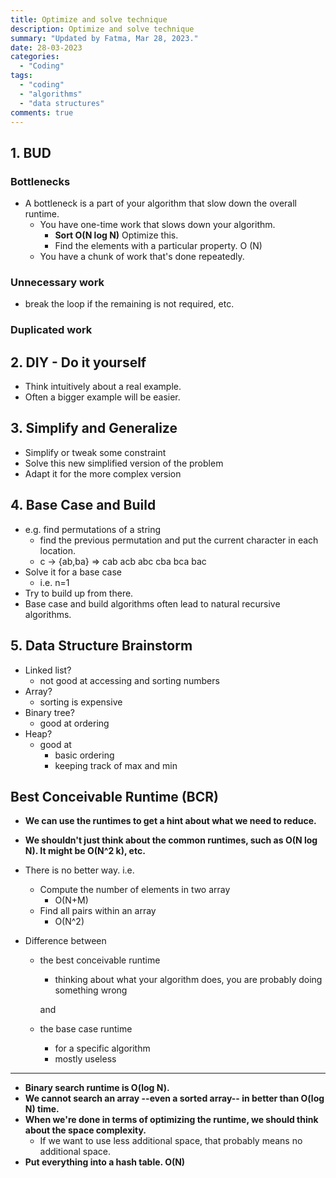 ```yaml
---
title: Optimize and solve technique
description: Optimize and solve technique
summary: "Updated by Fatma, Mar 28, 2023."
date: 28-03-2023
categories:
  - "Coding"
tags:
  - "coding"
  - "algorithms"
  - "data structures"
comments: true
---
```

## 1. BUD

### Bottlenecks

- A bottleneck is a part of your algorithm that slow down the overall runtime.
  - You have one-time work that slows down your algorithm.
    - **Sort O(N log N)** Optimize this.
    - Find the elements with a particular property. O (N)
  - You have a chunk of work that's done repeatedly.

### Unnecessary work

- break the loop if the remaining is not required, etc.

### Duplicated work

## 2. DIY - Do it yourself

- Think intuitively about a real example.
- Often a bigger example will be easier.

## 3. Simplify and Generalize

- Simplify or tweak some constraint
- Solve this new simplified version of the problem
- Adapt it for the more complex version

## 4. Base Case and Build

- e.g. find permutations of a string
  - find the previous permutation and put the current character in each location.
  - c -> {ab,ba} => cab acb abc cba bca bac
- Solve it for a base case
  - i.e. n=1
- Try to build up from there.
- Base case and build algorithms often lead to natural recursive algorithms.

## 5. Data Structure Brainstorm

- Linked list?
  - not good at accessing and sorting numbers
- Array?
  - sorting is expensive
- Binary tree?
  - good at ordering
- Heap?
  - good at
    - basic ordering
    - keeping track of max and min

## Best Conceivable Runtime (BCR)

- **We can use the runtimes to get a hint about what we need to reduce.**

- **We shouldn't just think about the common runtimes, such as O(N log N). It might be O(N^2 k), etc.**

- There is no better way. i.e.
  - Compute the number of elements in two array
    - O(N+M)
  - Find all pairs within an array
    - O(N^2)

- Difference between

  - the best conceivable runtime

    - thinking about what your algorithm does, you are probably doing something wrong

    and

  - the base case runtime

    - for a specific algorithm
    - mostly useless

---

- **Binary search runtime is O(log N).**
- **We cannot search an array --even a sorted array-- in better than O(log N) time.**
- **When we're done in terms of optimizing the runtime, we should think about the space complexity.**
  - If we want to use less additional space, that probably means no additional space.
- **Put everything into a hash table. O(N)**
